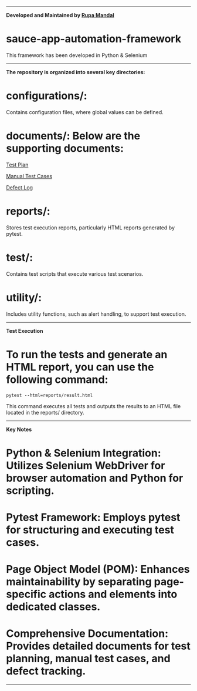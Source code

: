 -------------------------------------------------------------------------------------------------------------------------
**Developed and Maintained by [Rupa Mandal](https://github.com/rupa251989)** 
# sauce-app-automation-framework
This framework has been developed in Python & Selenium

-------------------------------------------------------------------------------------------------------------------------

**The repository is organized into several key directories:**
# configurations/: 
Contains configuration files, where global values can be defined.

# documents/: Below are the supporting documents:

  [Test Plan](https://github.com/rupa251989/sauce-app-automation-framework/blob/main/documents/Test%20Plan%20Swag%20Labs.docx)
  
  [Manual Test Cases](https://github.com/rupa251989/sauce-app-automation-framework/blob/main/documents/Manual_Test-Case-SauceDemo.xlsx)
  
  [Defect Log](https://github.com/rupa251989/sauce-app-automation-framework/blob/main/documents/Issues%20%26%20Defect%20Reporting.xlsx)
  
# reports/: 
Stores test execution reports, particularly HTML reports generated by pytest.

# test/: 
Contains test scripts that execute various test scenarios.

# utility/: 
Includes utility functions, such as alert handling, to support test execution.

-------------------------------------------------------------------------------------------------------------------------

**Test Execution**
# To run the tests and generate an HTML report, you can use the following command:
    pytest --html=reports/result.html
    
This command executes all tests and outputs the results to an HTML file located in the reports/ directory.

-------------------------------------------------------------------------------------------------------------------------

**Key Notes**
# Python & Selenium Integration: Utilizes Selenium WebDriver for browser automation and Python for scripting.
# Pytest Framework: Employs pytest for structuring and executing test cases.
# Page Object Model (POM): Enhances maintainability by separating page-specific actions and elements into dedicated classes.
# Comprehensive Documentation: Provides detailed documents for test planning, manual test cases, and defect tracking.

-------------------------------------------------------------------------------------------------------------------------
